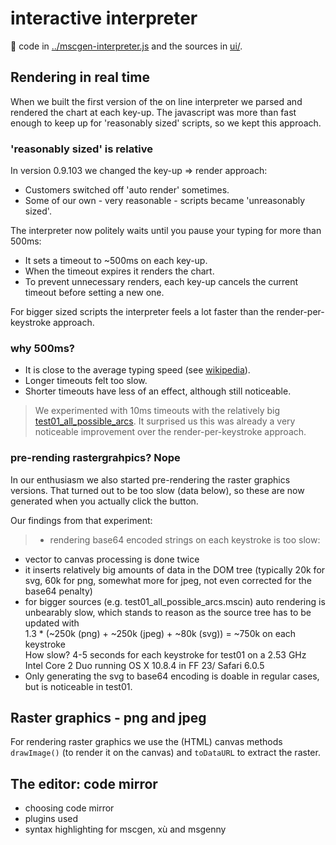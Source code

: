 # interactive interpreter
:page_with_curl: code in [../mscgen-interpreter.js](../mscgen-interpreter.js) and
the sources in [ui/](.).

## Rendering in real time
When we built the first version of the on line interpreter we parsed and
rendered the chart at each key-up. The javascript was more than fast
enough to keep up for 'reasonably sized' scripts, so we kept this approach.

### 'reasonably sized' is relative
In version 0.9.103 we changed the key-up => render approach:
- Customers switched off 'auto render' sometimes.
- Some of our own - very reasonable - scripts became 'unreasonably sized'.

The interpreter now politely waits until you pause your typing for more
than 500ms:
- It sets a timeout to ~500ms on each key-up.
- When the timeout expires it renders the chart.
- To prevent unnecessary renders, each key-up cancels the current
  timeout before setting a new one.

For bigger sized scripts the interpreter feels a lot faster than the
render-per-keystroke approach.

### why 500ms?
- It is close to the average typing speed (see
  [wikipedia](https://en.wikipedia.org/wiki/Words_per_minute)).
- Longer timeouts felt too slow.
- Shorter timeouts have less of an effect, although still noticeable.

> We experimented with 10ms timeouts with the relatively big
[test01_all_possible_arcs](../../samples/test01_all_possible_arcs.mscin).
It surprised us this was already a very noticeable improvement over the
render-per-keystroke approach.

### pre-rending rastergrahpics? Nope
In our enthusiasm we also started pre-rendering the raster graphics
versions. That turned out to be too slow (data below), so
these are now generated when you actually click the button.

Our findings from that experiment:
> - rendering base64 encoded strings on each keystroke is too slow:
  - vector to canvas processing is done twice
  - it inserts relatively big amounts of data in the DOM tree
    (typically 20k for svg, 60k for png, somewhat more for jpeg,
    not even corrected for the base64 penalty)
  - for bigger sources (e.g. test01_all_possible_arcs.mscin)
     auto rendering is unbearably slow, which stands to reason as
     the source tree has to be updated with  
     1.3 * (~250k (png) + ~250k (jpeg) + ~80k (svg)) = ~750k
     on each keystroke  
     How slow? 4-5 seconds for each keystroke for test01
     on a 2.53 GHz Intel Core 2 Duo running OS X 10.8.4 in
     FF 23/ Safari 6.0.5
  -  Only generating the svg to base64 encoding is doable in regular
     cases, but is noticeable in test01.

## Raster graphics - png and jpeg
For rendering raster graphics we use the (HTML) canvas methods `drawImage()`
(to render it on the canvas) and `toDataURL` to extract the raster.

## The editor: code mirror
- choosing code mirror
- plugins used
- syntax highlighting for mscgen, xù and msgenny
